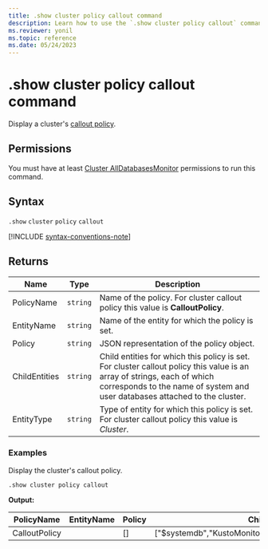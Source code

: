 ```yaml
---
title: .show cluster policy callout command
description: Learn how to use the `.show cluster policy callout` command to display a cluster's callout policy.
ms.reviewer: yonil
ms.topic: reference
ms.date: 05/24/2023
---
```

# .show cluster policy callout command

Display a cluster's [callout policy](callout-policy.md).

## Permissions

You must have at least [Cluster AllDatabasesMonitor](access-control/role-based-access-control.md) permissions to run this command.

## Syntax

`.show` `cluster` `policy` `callout`

[!INCLUDE [syntax-conventions-note](../../includes/syntax-conventions-note.md)]

## Returns

| Name          | Type   | Description                                                                                                                                                                                            |
|---------------|--------|--------------------------------------------------------------------------------------------------------------------------------------------------------------------------------------------------------|
| PolicyName    | `string` | Name of the policy. For cluster callout policy this value is **CalloutPolicy**.                                                                                                                        |
| EntityName    | `string` | Name of the entity for which the policy is set.                                                                                                                                                        |
| Policy        | `string` | JSON representation of the policy object.                                                                                                                                                              |
| ChildEntities | `string` | Child entities for which this policy is set. For cluster callout policy this value is an array of strings, each of which corresponds to the name of system and user databases attached to the cluster. |
| EntityType    | `string` | Type of entity for which this policy is set. For cluster callout policy this value is *Cluster*.                                                                                                       |

### Examples

Display the cluster's callout policy.

```kusto
.show cluster policy callout
```

**Output:**

| PolicyName    | EntityName | Policy                                                                                               | ChildEntities                                              | EntityType |
|---------------|------------|------------------------------------------------------------------------------------------------------|------------------------------------------------------------|------------|
| CalloutPolicy |            | []                                                                                                   | ["$systemdb","KustoMonitoringPersistentDatabase","TestDB"] | Cluster    |
